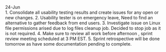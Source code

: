 24-Jun	
	1. Consolidate all usability testing results and create issues for any open or new changes.
	2. Usability tester is on emergency leave, Need to find an alternative to gather feedback from end users.
	3. Investigate issue on Linux file permissions arised due to log files cleanup job. Decided to stop job as it is not required.
	4. Make sure to review all work before afternoon , sprint review meeting scheduled at 3 PM EST.
	5. Sprint retrospective will be done tomorrow as have some documentation pending to complete.
